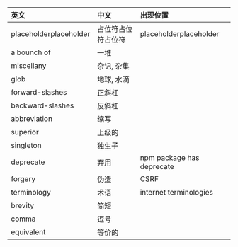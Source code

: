 | 英文                   | 中文               | 出现位置                  |
| :--------------------- | :----------------- | :------------------------ |
| placeholderplaceholder | 占位符占位符占位符 | placeholderplaceholder    |
| a bounch of            | 一堆               |                           |
| miscellany             | 杂记, 杂集         |                           |
| glob                   | 地球, 水滴         |                           |
| forward-slashes        | 正斜杠             |                           |
| backward-slashes       | 反斜杠             |                           |
| abbreviation           | 缩写               |                           |
| superior               | 上级的             |                           |
| singleton              | 独生子             |                           |
| deprecate              | 弃用               | npm package has deprecate |
| forgery                | 伪造               | CSRF                      |
| terminology            | 术语               | internet terminologies    |
| brevity                | 简短               |                           |
| comma                  | 逗号               |                           |
| equivalent             | 等价的             |                           |